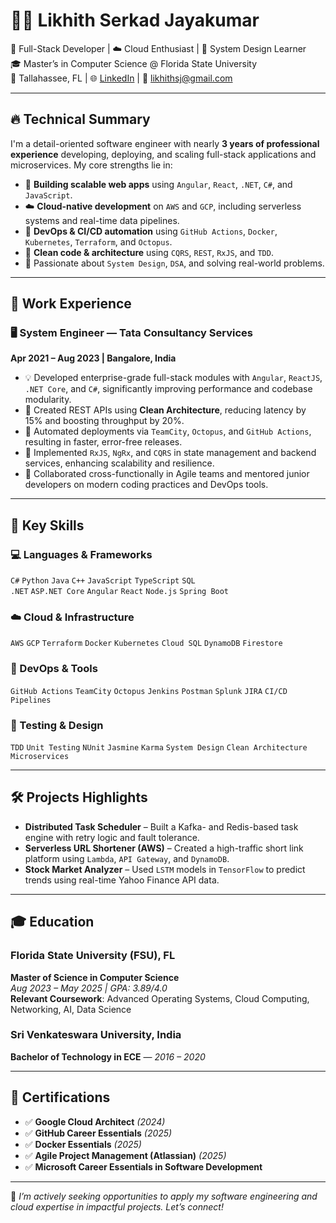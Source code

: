 # 👨‍💻 Likhith Serkad Jayakumar

🔧 Full-Stack Developer | ☁️ Cloud Enthusiast | 🧠 System Design Learner  
🎓 Master’s in Computer Science @ Florida State University  
📍 Tallahassee, FL | 🌐 [LinkedIn](https://linkedin.com/in/likhith-s-j-0629a4175) | 📧 likhithsj@gmail.com

---

## 🔥 Technical Summary

I'm a detail-oriented software engineer with nearly **3 years of professional experience** developing, deploying, and scaling full-stack applications and microservices. My core strengths lie in:

- 🚀 **Building scalable web apps** using `Angular`, `React`, `.NET`, `C#`, and `JavaScript`.
- ☁️ **Cloud-native development** on `AWS` and `GCP`, including serverless systems and real-time data pipelines.
- 🔁 **DevOps & CI/CD automation** using `GitHub Actions`, `Docker`, `Kubernetes`, `Terraform`, and `Octopus`.
- 🧱 **Clean code & architecture** using `CQRS`, `REST`, `RxJS`, and `TDD`.
- 🧮 Passionate about `System Design`, `DSA`, and solving real-world problems.

---

## 💼 Work Experience

### 🖥️ System Engineer — Tata Consultancy Services  
**Apr 2021 – Aug 2023 | Bangalore, India**

- 💡 Developed enterprise-grade full-stack modules with `Angular`, `ReactJS`, `.NET Core`, and `C#`, significantly improving performance and codebase modularity.
- 🧰 Created REST APIs using **Clean Architecture**, reducing latency by 15% and boosting throughput by 20%.
- 🔄 Automated deployments via `TeamCity`, `Octopus`, and `GitHub Actions`, resulting in faster, error-free releases.
- 🧠 Implemented `RxJS`, `NgRx`, and `CQRS` in state management and backend services, enhancing scalability and resilience.
- 👥 Collaborated cross-functionally in Agile teams and mentored junior developers on modern coding practices and DevOps tools.

---

## 🧠 Key Skills

### 💻 Languages & Frameworks
`C#` `Python` `Java` `C++` `JavaScript` `TypeScript` `SQL`  
`.NET` `ASP.NET Core` `Angular` `React` `Node.js` `Spring Boot`

### ☁️ Cloud & Infrastructure
`AWS` `GCP` `Terraform` `Docker` `Kubernetes` `Cloud SQL` `DynamoDB` `Firestore`

### 🔧 DevOps & Tools
`GitHub Actions` `TeamCity` `Octopus` `Jenkins` `Postman` `Splunk` `JIRA` `CI/CD Pipelines`

### 🧪 Testing & Design
`TDD` `Unit Testing` `NUnit` `Jasmine` `Karma` `System Design` `Clean Architecture` `Microservices`

---

## 🛠 Projects Highlights

- **Distributed Task Scheduler** – Built a Kafka- and Redis-based task engine with retry logic and fault tolerance.
- **Serverless URL Shortener (AWS)** – Created a high-traffic short link platform using `Lambda`, `API Gateway`, and `DynamoDB`.
- **Stock Market Analyzer** – Used `LSTM` models in `TensorFlow` to predict trends using real-time Yahoo Finance API data.

---

## 🎓 Education

### Florida State University (FSU), FL  
**Master of Science in Computer Science**  
*Aug 2023 – May 2025 | GPA: 3.89/4.0*  
**Relevant Coursework**: Advanced Operating Systems, Cloud Computing, Networking, AI, Data Science

### Sri Venkateswara University, India  
**Bachelor of Technology in ECE** — *2016 – 2020*

---

## 📜 Certifications

- ✅ **Google Cloud Architect** *(2024)*  
- ✅ **GitHub Career Essentials** *(2025)*  
- ✅ **Docker Essentials** *(2025)*  
- ✅ **Agile Project Management (Atlassian)** *(2025)*  
- ✅ **Microsoft Career Essentials in Software Development**

---

📌 *I’m actively seeking opportunities to apply my software engineering and cloud expertise in impactful projects. Let’s connect!*


